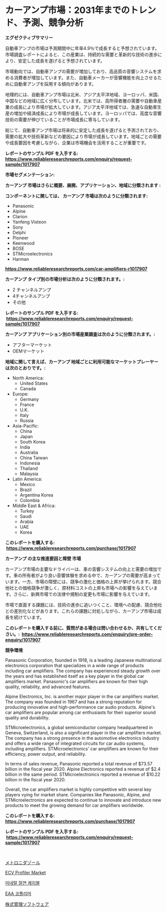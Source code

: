 <p><h1>カーアンプ市場：2031年までのトレンド、予測、競争分析</h1></p><p><strong>エグゼクティブサマリー</strong></p>
<p><p>自動車アンプの市場は予測期間中に年率4.9％で成長すると予想されています。市場調査レポートによると、この産業は、持続的な需要と革新的な技術の進歩により、安定した成長を遂げると予想されています。</p><p>市場動向では、自動車アンプの需要が増加しており、高品質の音響システムを求める消費者が増加しています。また、自動車メーカーが音響機能を向上させるために自動車アンプを採用する傾向があります。</p><p>地理的には、自動車アンプ市場は北米、アジア太平洋地域、ヨーロッパ、米国、中国などの地域に広く分布しています。北米では、高所得者層の需要や自動車産業の成長により市場が拡大しています。アジア太平洋地域では、急速な自動車生産の増加や経済成長により市場が成長しています。ヨーロッパでは、高度な音響技術の需要が伸びていることが市場成長に寄与しています。</p><p>総じて、自動車アンプ市場は将来的に安定した成長を遂げると予測されており、需要の拡大や技術革新などの要因により市場が成長しています。地域ごとの需要や成長要因を考慮しながら、企業は市場機会を活用することが重要です。</p></p>
<p><strong>レポートのサンプル PDF を入手する: <a href="https://www.reliableresearchreports.com/enquiry/request-sample/1017907">https://www.reliableresearchreports.com/enquiry/request-sample/1017907</a></strong></p>
<p><strong>市場セグメンテーション:</strong></p>
<p><strong> カーアンプ 市場はさらに概要、展開、アプリケーション、地域に分類されます :</strong></p>
<p><strong>コンポーネントに関しては、 カーアンプ 市場は次のように分類されます: &nbsp;</strong></p>
<p><ul><li>Panasonic</li><li>Alpine</li><li>Clarion</li><li>Yanfeng Visteon</li><li>Sony</li><li>Delphi</li><li>Pioneer</li><li>Keenwood</li><li>BOSE</li><li>STMicroelectronics</li><li>Harman</li></ul></p>
<p><strong><a href="https://www.reliableresearchreports.com/car-amplifiers-r1017907">https://www.reliableresearchreports.com/car-amplifiers-r1017907</a></strong></p>
<p><strong> カーアンプ タイプ別の市場分析は次のように分類されます。:</strong></p>
<p><ul><li>2 チャンネルアンプ</li><li>4チャンネルアンプ</li><li>その他</li></ul></p>
<p><strong>レポートのサンプル PDF を入手する: &nbsp;<a href="https://www.reliableresearchreports.com/enquiry/request-sample/1017907">https://www.reliableresearchreports.com/enquiry/request-sample/1017907</a></strong></p>
<p><strong> カーアンプ アプリケーション別の市場産業調査は次のように分類されます。:</strong></p>
<p><ul><li>アフターマーケット</li><li>OEMマーケット</li></ul></p>
<p><strong>地域に関して言えば、カーアンプ 地域ごとに利用可能なマーケットプレーヤーは次のとおりです。:</strong></p>
<p><ul>
    <li>
        North America:
        <ul>
            <li>United States</li>
            <li>Canada</li>
        </ul>
    </li>
    <li>
        Europe:
        <ul>
            <li>Germany</li>
            <li>France</li>
            <li>U.K.</li>
            <li>Italy</li>
            <li>Russia</li>
        </ul>
    </li>
    <li>
        Asia-Pacific:
        <ul>
            <li>China</li>
            <li>Japan</li>
            <li>South Korea</li>
            <li>India</li>
            <li>Australia</li>
            <li>China Taiwan</li>
            <li>Indonesia</li>
            <li>Thailand</li>
            <li>Malaysia</li>
        </ul>
    </li>
    <li>
        Latin America:
        <ul>
            <li>Mexico</li>
            <li>Brazil</li>
            <li>Argentina Korea</li>
            <li>Colombia</li>
        </ul>
    </li>
    <li>
        Middle East & Africa:
        <ul>
            <li>Turkey</li>
            <li>Saudi</li>
            <li>Arabia</li>
            <li>UAE</li>
            <li>Korea</li>
        </ul>
    </li>
    </ul></p>
<p><strong>このレポートを購入する: &nbsp;<a href="https://www.reliableresearchreports.com/purchase/1017907">https://www.reliableresearchreports.com/purchase/1017907</a></strong></p>
<p><strong>カーアンプ の主な推進要因と障壁 市場</strong></p>
<p><p>カーアンプ市場の主要なドライバーは、車の音響システムの向上と需要の増加です。車の所有者がより良い音響体験を求める中で、カーアンプの需要が高まっています。一方、市場の障壁には、競争の激化と価格の上昇が挙げられます。競合他社との価格競争が激しく、原材料コストの上昇も市場への影響を与えています。さらに、新興市場での法律や規制の変更も市場に影響を与えています。</p><p>市場で直面する課題には、技術の進歩に追いつくこと、環境への配慮、競合他社との差別化などがあります。これらの課題に対処しながら、カーアンプ市場は成長を続けています。</p></p>
<p><strong>このレポートを購入する前に、質問がある場合は問い合わせるか、共有してください。:&nbsp; <a href="https://www.reliableresearchreports.com/enquiry/pre-order-enquiry/1017907">https://www.reliableresearchreports.com/enquiry/pre-order-enquiry/1017907</a></strong></p>
<p><strong>競争環境</strong></p>
<p><p>Panasonic Corporation, founded in 1918, is a leading Japanese multinational electronics corporation that specializes in a wide range of products including car amplifiers. The company has experienced steady growth over the years and has established itself as a key player in the global car amplifiers market. Panasonic's car amplifiers are known for their high quality, reliability, and advanced features.</p><p>Alpine Electronics, Inc. is another major player in the car amplifiers market. The company was founded in 1967 and has a strong reputation for producing innovative and high-performance car audio products. Alpine's car amplifiers are popular among car enthusiasts for their superior sound quality and durability.</p><p>STMicroelectronics, a global semiconductor company headquartered in Geneva, Switzerland, is also a significant player in the car amplifiers market. The company has a strong presence in the automotive electronics industry and offers a wide range of integrated circuits for car audio systems, including amplifiers. STMicroelectronics' car amplifiers are known for their efficiency, power output, and reliability.</p><p>In terms of sales revenue, Panasonic reported a total revenue of $73.57 billion in the fiscal year 2020. Alpine Electronics reported a revenue of $2.4 billion in the same period. STMicroelectronics reported a revenue of $10.22 billion in the fiscal year 2020.</p><p>Overall, the car amplifiers market is highly competitive with several key players vying for market share. Companies like Panasonic, Alpine, and STMicroelectronics are expected to continue to innovate and introduce new products to meet the growing demand for car amplifiers worldwide.</p></p>
<p><strong>このレポートを購入する: &nbsp; <a href="https://www.reliableresearchreports.com/purchase/1017907">https://www.reliableresearchreports.com/purchase/1017907</a></strong></p>
<p><strong>レポートのサンプル PDF を入手する: &nbsp;<a href="https://www.reliableresearchreports.com/enquiry/request-sample/1017907">https://www.reliableresearchreports.com/enquiry/request-sample/1017907</a></strong><strong></strong></p>
<p>&nbsp;</p>
<p><p><a href="https://github.com/AriMuller2009/Market-Research-Report-List-1/blob/main/665908129153.md">メトロニダゾール</a></p><p><a href="https://github.com/Airanohannonzb68e5pb53oc1/Market-Research-Report-List-2/blob/main/ecv-profiler-market.md">ECV Profiler Market</a></p><p><a href="https://github.com/TimmyMann6767/Market-Research-Report-List-1/blob/main/769966526840.md">미네랄 절연 케이블</a></p><p><a href="https://github.com/JeromeRtyau89966/Market-Research-Report-List-1/blob/main/861883826843.md">EAA 코폴리머</a></p><p><a href="https://medium.com/@baileeupton1902/%E6%A0%AA%E4%B8%BB%E8%B3%87%E6%9C%AC%E7%AE%A1%E7%90%86%E3%82%BD%E3%83%95%E3%83%88%E3%82%A6%E3%82%A7%E3%82%A2%E5%B8%82%E5%A0%B4%E3%81%AE%E8%A6%8F%E6%A8%A1-cagr-%E3%83%88%E3%83%AC%E3%83%B3%E3%83%89-2024-2030-df8b41b407dd">株式管理ソフトウェア</a></p></p>